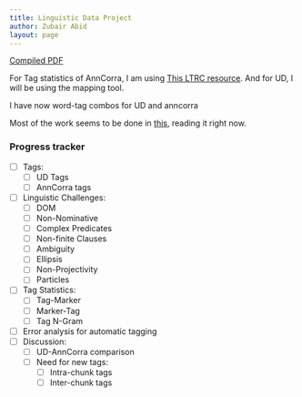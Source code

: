 ```yaml
---
title: Linguistic Data Project
author: Zubair Abid
layout: page
---
```


[Compiled PDF](./main.pdf)

For Tag statistics of AnnCorra, I am using 
[This LTRC resource](https://ltrc.iiit.ac.in/downloads/kolhi/entry.php?val=3).
And for UD, I will be using the mapping tool.

I have now word-tag combos for UD and anncorra

Most of the work seems to be done in
[this](https://sci-hub.tw/10.1007/s10579-014-9266-3), reading it right now.


### Progress tracker

- [ ] Tags:
    - [ ] UD Tags
    - [ ] AnnCorra tags
- [ ] Linguistic Challenges:
    - [ ] DOM
    - [ ] Non-Nominative
    - [ ] Complex Predicates
    - [ ] Non-finite Clauses
    - [ ] Ambiguity
    - [ ] Ellipsis
    - [ ] Non-Projectivity
    - [ ] Particles
- [ ] Tag Statistics:
    - [ ] Tag-Marker
    - [ ] Marker-Tag
    - [ ] Tag N-Gram
- [ ] Error analysis for automatic tagging
- [ ] Discussion:
    - [ ] UD-AnnCorra comparison
    - [ ] Need for new tags:
        - [ ] Intra-chunk tags
        - [ ] Inter-chunk tags
